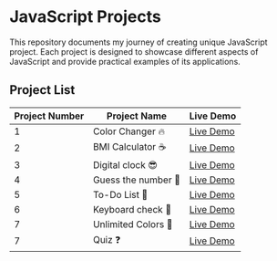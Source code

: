 
# JavaScript Projects

This repository documents my journey of creating unique JavaScript project. Each project is designed to showcase different aspects of JavaScript and provide practical examples of its applications.

## Project List
| Project Number  | Project Name           | Live Demo |
|-----------------|------------------------|-----------|
| 1               | Color Changer 🔥       | [Live Demo](https://javascript-projects-plum.vercel.app/1-colorChanger/index.html) |
| 2               | BMI Calculator ☕️     | [Live Demo](https://javascript-projects-plum.vercel.app/2-BMICalculator/index.html) |
| 3               | Digital clock 😎    | [Live Demo](https://javascript-projects-plum.vercel.app/3-digitalClock/index.html) |
| 4               | Guess the number 🤨    | [Live Demo](https://javascript-projects-plum.vercel.app/4-guessNumber/index.html) |
| 5               | To-Do List 👻    | [Live Demo](https://javascript-projects-plum.vercel.app/5-todo/index.html) |
| 6               | Keyboard check 👻    | [Live Demo](https://javascript-projects-plum.vercel.app/6-KeybordCheck/index.html) |
| 7               | Unlimited Colors 🧠    | [Live Demo](https://javascript-projects-plum.vercel.app/7-UnlimitedColors/index.html) |
| 7               | Quiz ❓                | [Live Demo](https://javascript-projects-plum.vercel.app/8-Quiz/index.html) |
